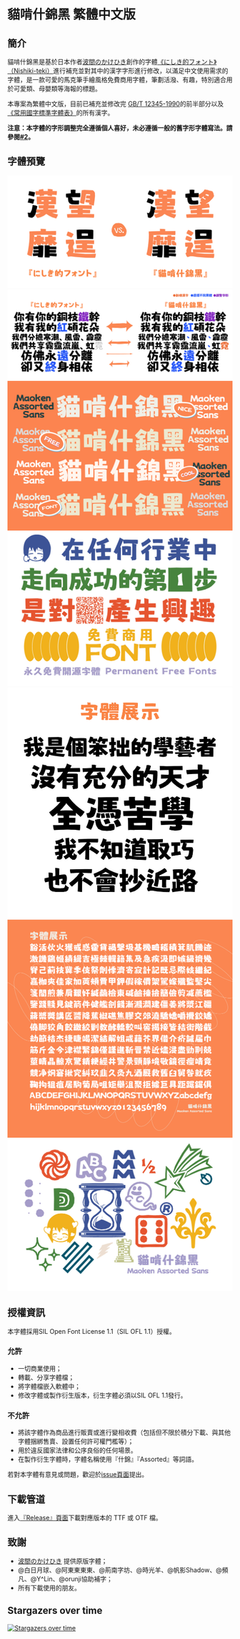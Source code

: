 # 貓啃什錦黑 繁體中文版


## 簡介

貓啃什錦黑是基於日本作者[波間のかけひき](https://twitter.com/Umihotarus)創作的字體[《にしき的フォント》（Nishiki-teki）](https://umihotaru.work/)進行補充並對其中的漢字字形進行修改，以滿足中文使用需求的字體，是一款可愛的馬克筆手繪風格免費商用字體，筆劃活潑、有趣，特別適合用於可愛類、母嬰類等海報的標題。

本專案為繁體中文版，目前已補充並修改完 [GB/T 12345-1990](https://github.com/NightFurySL2001/cjktables/blob/master/china/encoding/gb_t_12345.txt)的前半部分以及[《常用國字標準字體表》](https://github.com/NightFurySL2001/cjktables/blob/master/taiwan/standard/edu_standard_1.txt)的所有漢字。

**注意：本字體的字形調整完全遵循個人喜好，未必遵循一般的舊字形字體寫法。請參閱[#2](https://github.com/Skr-ZERO/MaokenAssortedSans-TC/issues/2)。**


## 字體預覽
![6](image/对比-1.jpg)
![7](image/对比-2.jpg)
![1](image/展示-1.jpg)
![2](image/展示-2.jpg)
![3](image/展示-3.jpg)
![4](image/展示-4.jpg)
![5](image/特殊符号.jpg)

## 授權資訊

本字體採用SIL Open Font License 1.1（SIL OFL 1.1）授權。

### 允許
- 一切商業使用；
- 轉載、分享字體檔；
- 將字體檔嵌入軟體中；
- 修改字體或製作衍生版本，衍生字體必須以SIL OFL 1.1發行。

### 不允許
- 將該字體作為商品進行販賣或進行變相收費（包括但不限於積分下載、與其他字體捆綁售賣、設置任何許可權門檻等）；
- 用於違反國家法律和公序良俗的任何場景。
- 在製作衍生字體時，字體名稱使用『什錦』『Assorted』等詞語。

若對本字體有意見或問題，歡迎於[issue頁面](https://github.com/Skr-ZERO/MaokenAssortedSans-TC/issues)提出。

## 下載管道

進入[『Release』頁面](https://github.com/Skr-ZERO/MaokenAssortedSans-TC/releases)下載對應版本的 TTF 或 OTF 檔。

## 致謝

- [波間のかけひき](https://twitter.com/Umihotarus) 提供原版字體；
- @白日月球、@阿東東東東、@荊南字坊、@時光羊、@帆影Shadow、@頻凡、@Y^Lin、@orunji協助補字；
- 所有下載使用的朋友。

## Stargazers over time

[![Stargazers over time](https://starchart.cc/Skr-ZERO/MaokenAssortedSans-TC.svg)](https://starchart.cc/Skr-ZERO/MaokenAssortedSans-TC)
